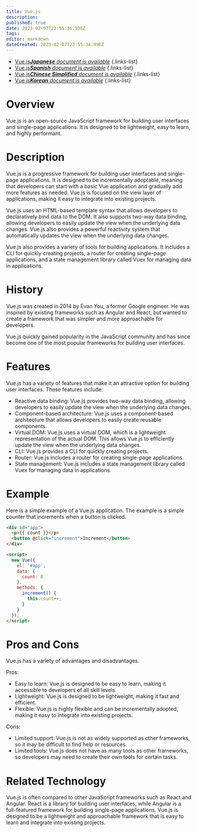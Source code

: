 ```yaml
---
title: Vue.js
description: 
published: true
date: 2023-02-07T23:55:36.938Z
tags: 
editor: markdown
dateCreated: 2023-02-07T23:55:34.996Z
---
```


- [Vue.js***Japanese** document is available*](/ja/Knowledge-base/Dictionary/vue-js)
{.links-list}
- [Vue.js***Spanish** document is available*](/es/Knowledge-base/Dictionary/vue-js)
{.links-list}
- [Vue.js***Chinese Simplified** document is available*](/zh/Knowledge-base/Dictionary/vue-js)
{.links-list}
- [Vue.js***Korean** document is available*](/ko/Knowledge-base/Dictionary/vue-js)
{.links-list}


# Overview
Vue.js is an open-source JavaScript framework for building user interfaces and single-page applications. It is designed to be lightweight, easy to learn, and highly performant.

# Description
Vue.js is a progressive framework for building user interfaces and single-page applications. It is designed to be incrementally adoptable, meaning that developers can start with a basic Vue application and gradually add more features as needed. Vue.js is focused on the view layer of applications, making it easy to integrate into existing projects.

Vue.js uses an HTML-based template syntax that allows developers to declaratively bind data to the DOM. It also supports two-way data binding, allowing developers to easily update the view when the underlying data changes. Vue.js also provides a powerful reactivity system that automatically updates the view when the underlying data changes.

Vue.js also provides a variety of tools for building applications. It includes a CLI for quickly creating projects, a router for creating single-page applications, and a state management library called Vuex for managing data in applications.

# History
Vue.js was created in 2014 by Evan You, a former Google engineer. He was inspired by existing frameworks such as Angular and React, but wanted to create a framework that was simpler and more approachable for developers.

Vue.js quickly gained popularity in the JavaScript community and has since become one of the most popular frameworks for building user interfaces.

# Features
Vue.js has a variety of features that make it an attractive option for building user interfaces. These features include:

- Reactive data binding: Vue.js provides two-way data binding, allowing developers to easily update the view when the underlying data changes. 
- Component-based architecture: Vue.js uses a component-based architecture that allows developers to easily create reusable components.
- Virtual DOM: Vue.js uses a virtual DOM, which is a lightweight representation of the actual DOM. This allows Vue.js to efficiently update the view when the underlying data changes.
- CLI: Vue.js provides a CLI for quickly creating projects.
- Router: Vue.js includes a router for creating single-page applications.
- State management: Vue.js includes a state management library called Vuex for managing data in applications.

# Example
Here is a simple example of a Vue.js application. The example is a simple counter that increments when a button is clicked.

```html
<div id="app">
  <p>{{ count }}</p>
  <button @click="increment">Increment</button>
</div>

<script>
  new Vue({
    el: '#app',
    data: {
      count: 0
    },
    methods: {
      increment() {
        this.count++;
      }
    }
  });
</script>
```

# Pros and Cons
Vue.js has a variety of advantages and disadvantages.

Pros:

- Easy to learn: Vue.js is designed to be easy to learn, making it accessible to developers of all skill levels.
- Lightweight: Vue.js is designed to be lightweight, making it fast and efficient.
- Flexible: Vue.js is highly flexible and can be incrementally adopted, making it easy to integrate into existing projects.

Cons:

- Limited support: Vue.js is not as widely supported as other frameworks, so it may be difficult to find help or resources.
- Limited tools: Vue.js does not have as many tools as other frameworks, so developers may need to create their own tools for certain tasks.

# Related Technology
Vue.js is often compared to other JavaScript frameworks such as React and Angular. React is a library for building user interfaces, while Angular is a full-featured framework for building single-page applications. Vue.js is designed to be a lightweight and approachable framework that is easy to learn and integrate into existing projects.